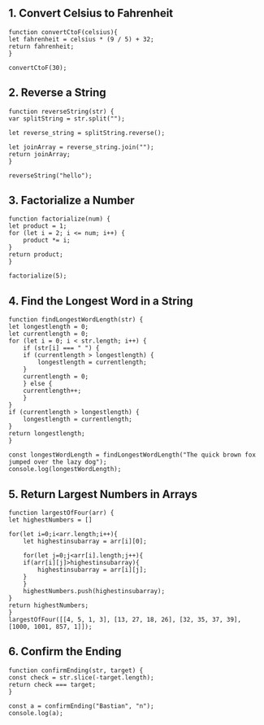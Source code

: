 ##  1. Convert Celsius to Fahrenheit
    function convertCtoF(celsius){
    let fahrenheit = celsius * (9 / 5) + 32;
    return fahrenheit;
    }

    convertCtoF(30);

## 2. Reverse a String
    function reverseString(str) {
    var splitString = str.split("");

    let reverse_string = splitString.reverse();

    let joinArray = reverse_string.join("");
    return joinArray;
    }

    reverseString("hello");

## 3. Factorialize a Number
    function factorialize(num) {
    let product = 1;
    for (let i = 2; i <= num; i++) {
        product *= i;
    }
    return product;
    }

    factorialize(5);

## 4. Find the Longest Word in a String
    function findLongestWordLength(str) {
    let longestlength = 0;
    let currentlength = 0;
    for (let i = 0; i < str.length; i++) {
        if (str[i] === " ") {
        if (currentlength > longestlength) {
            longestlength = currentlength;
        }
        currentlength = 0;
        } else {
        currentlength++;
        }
    }
    if (currentlength > longestlength) {
        longestlength = currentlength;
    }
    return longestlength;
    }

    const longestWordLength = findLongestWordLength("The quick brown fox jumped over the lazy dog");
    console.log(longestWordLength);

## 5. Return Largest Numbers in Arrays
    function largestOfFour(arr) {
    let highestNumbers = []

    for(let i=0;i<arr.length;i++){
        let highestinsubarray = arr[i][0];

        for(let j=0;j<arr[i].length;j++){
        if(arr[i][j]>highestinsubarray){
            highestinsubarray = arr[i][j];
        }
        }
        highestNumbers.push(highestinsubarray);
    }
    return highestNumbers;
    }
    largestOfFour([[4, 5, 1, 3], [13, 27, 18, 26], [32, 35, 37, 39], [1000, 1001, 857, 1]]);

## 6. Confirm the Ending
    function confirmEnding(str, target) {
    const check = str.slice(-target.length);
    return check === target;
    }

    const a = confirmEnding("Bastian", "n");
    console.log(a);
